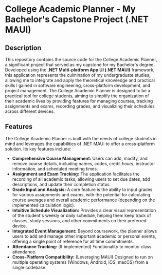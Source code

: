 # College Academic Planner - My Bachelor's Capstone Project (.NET MAUI)

## Description

This repository contains the source code for the College Academic Planner, a significant project that served as my capstone for my Bachelor's degree. Developed using the **.NET Multi-platform App UI (.NET MAUI)** framework, this application represents the culmination of my undergraduate studies, allowing me to integrate and apply the theoretical knowledge and practical skills I gained in software engineering, cross-platform development, and project management. The College Academic Planner is designed to be a practical tool for college students, aiming to simplify the organization of their academic lives by providing features for managing courses, tracking assignments and exams, recording grades, and visualizing their schedules across different devices.

## Features

The College Academic Planner is built with the needs of college students in mind and leverages the capabilities of .NET MAUI to offer a cross-platform solution. Its key features include:

* **Comprehensive Course Management:** Users can add, modify, and remove course details, including names, codes, credit hours, instructor information, and scheduled meeting times.
* **Assignment and Exam Tracking:** The application facilitates the recording of all academic tasks, allowing users to set due dates, add descriptions, and update their completion status.
* **Grade Input and Analysis:** A core feature is the ability to input grades for various assignments and exams, with the potential for calculating course averages and overall academic performance (depending on the implemented calculation logic).
* **Intuitive Schedule Visualization:** Provides a clear visual representation of the student's weekly or daily schedule, helping them keep track of classes, study sessions, and other commitments on their preferred device.
* **Integrated Event Management:** Beyond coursework, the planner allows users to add and manage other important academic or personal events, offering a single point of reference for all time commitments.
* **Attendance Tracking:** (If implemented) Functionality to monitor class attendance.
* **Cross-Platform Compatibility:** (Leveraging MAUI) Designed to run on multiple operating systems (Windows, Android, iOS, macOS) from a single codebase.

